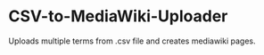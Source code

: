 CSV-to-MediaWiki-Uploader
=========================

Uploads multiple terms from .csv file and creates mediawiki pages.

